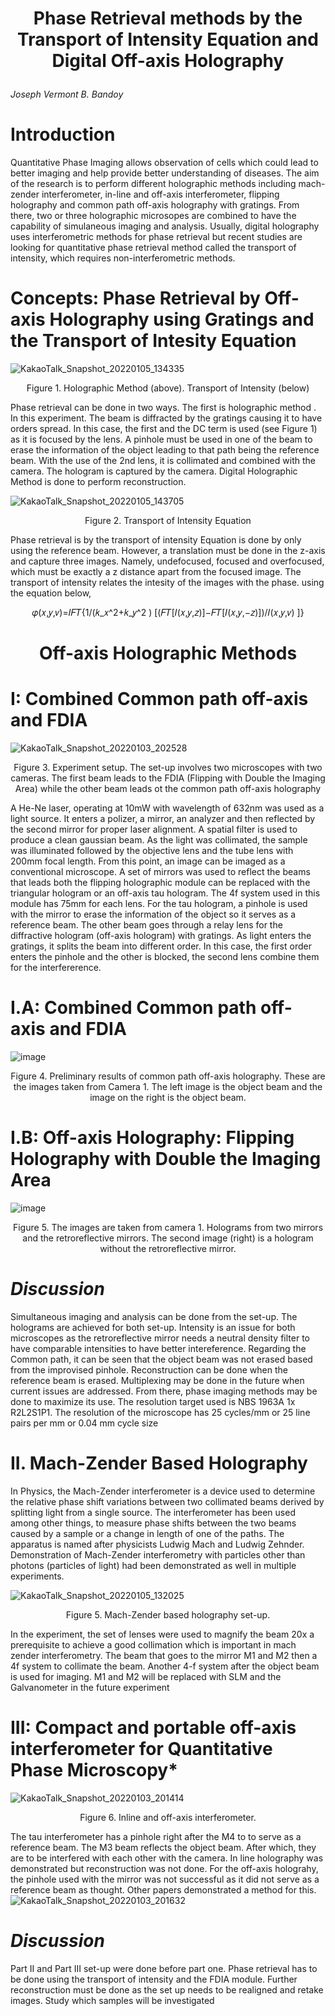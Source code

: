 # <p align="center"> Phase Retrieval methods by the Transport of Intensity Equation and Digital Off-axis Holography   </p>

*Joseph Vermont B. Bandoy*

# Introduction
Quantitative Phase Imaging allows observation of cells which could lead to better imaging and help provide better understanding of diseases. The aim of the research is to perform different holographic methods including mach-zender interferometer, in-line and off-axis interferometer, flipping holography and common path off-axis holography with gratings. From there, two or three holographic microsopes are combined to have the capability of simulaneous imaging and analysis. Usually, digital holography uses interferometric methods for phase retrieval but recent studies are looking for quantitative phase retrieval method called the transport of intensity, which requires non-interferometric methods.

# Concepts: Phase Retrieval by Off-axis Holography using Gratings and the Transport of Intesity Equation
![KakaoTalk_Snapshot_20220105_134335](https://user-images.githubusercontent.com/80727364/148162018-28ac8ea0-8336-4773-8b0b-41d656fe4dff.png)
<p align="center"> Figure 1. Holographic Method (above). Transport of Intensity (below) </p>

Phase retrieval can be done in two ways. The first is holographic method . In this experiment. The beam is diffracted by the gratings causing it to have orders spread. In this case, the first and the DC term is used (see Figure 1) as it is focused by the lens. A pinhole must be used in one of the beam to erase the information of the object leading to that path being the reference beam. With the use of the 2nd lens, it is collimated and combined with the camera. The hologram is captured by the camera. Digital Holographic Method is done to perform reconstruction.

![KakaoTalk_Snapshot_20220105_143705](https://user-images.githubusercontent.com/80727364/148166003-c9eebc04-4bd1-44f5-bcf9-e4f264a52ccd.png)
<p align="center"> Figure 2. Transport of Intensity Equation </p>

Phase retrieval is by the transport of intensity Equation is done by only using the reference beam. However, a translation must be done in the z-axis and capture three images. Namely, undefocused, focused and overfocused, which must be exactly a z distance apart from the focused image. The transport of intensity relates the intesity of the images with the phase. using the equation below, 
<p align="center"> 𝜑(𝑥,𝑦,𝑣)=𝐼𝐹𝑇{1/(𝑘_𝑥^2+𝑘_𝑦^2 ) [(𝐹𝑇[𝐼(𝑥,𝑦,𝑧)]−𝐹𝑇[𝐼(𝑥,𝑦,−𝑧)])/𝐼(𝑥,𝑦,𝑣) ]} </p>

# <p align="center"> Off-axis Holographic Methods </p>

# I: Combined Common path off-axis and FDIA
![KakaoTalk_Snapshot_20220103_202528](https://user-images.githubusercontent.com/80727364/147925383-df7e9fbf-b79a-4df4-bc9d-d9b7592d38fb.png)
<p align="center">  Figure 3. Experiment setup. The set-up involves two microscopes with two cameras. The first beam leads to the FDIA (Flipping with Double the Imaging Area) while the other beam leads ot the common path off-axis holography </p>

A He-Ne laser, operating at 10mW with wavelength of 632nm was used as a light source. It enters a polizer, a mirror, an analyzer and then reflected by the second mirror for proper laser alignment. A spatial filter is used to produce a clean gaussian beam. As the light was collimated, the sample was illuminated followed by the objective lens and the tube lens with 200mm focal length. From this point, an image can be imaged as a conventional microscope. A set of mirrors was used to reflect the beams that leads both the flipping holographic module can be replaced with the triangular hologram or an off-axis tau hologram. The 4f system used in this module has 75mm for each lens. For the tau hologram, a pinhole is used with the mirror to erase the information of the object so it serves as a reference beam. The other beam goes through a relay lens for the diffractive hologram (off-axis hologram) with gratings. As light enters the gratings, it splits the beam into different order. In this case, the first order enters the pinhole and the other is blocked, the second lens combine them for the interfererence.

# I.A: Combined Common path off-axis and FDIA
![image](https://user-images.githubusercontent.com/80727364/147925573-e977ee2c-29d8-4981-87b0-27475b7059ca.png)
<p align="center">  Figure 4. Preliminary results of common path off-axis holography. These are the images taken from Camera 1. The left image is the object beam and the image on the right is the object beam. </p>

# I.B: Off-axis Holography: Flipping Holography with Double the Imaging Area
![image](https://user-images.githubusercontent.com/80727364/147925554-3bf3f7f1-533f-43c0-ae5f-edb34e6dcaa5.png)
<p align="center">  Figure 5.  The images are taken from camera 1. Holograms from two mirrors and the retroreflective mirrors. The second image (right) is a hologram without the retroreflective mirror. </p>

# *Discussion*

Simultaneous imaging and analysis can be done from the set-up. The holograms are achieved for both set-up. Intensity is an issue for both microscopes as the retroreflective mirror needs a neutral density filter to have comparable intensities to have better intereference. Regarding the Common path, it can be seen that the object beam was not erased based from the improvised pinhole. Reconstruction can be done when the reference beam is erased. Multiplexing may be done in the future when current issues are addressed. From there, phase imaging methods may be done to maximize its use.
The resolution target used is NBS 1963A 1x R2L2S1P1. The resolution of the microscope has 25 cycles/mm or 25 line pairs per mm or 0.04 mm cycle size

# II. Mach-Zender Based Holography
In Physics, the Mach-Zender interferometer is a device used to determine the relative phase shift variations between two collimated beams derived by splitting light from a single source. The interferometer has been used among other things, to measure phase shifts between the two beams caused by a sample or a change in length of one of the paths. The apparatus is named after physicists Ludwig Mach and Ludwig Zehnder. Demonstration of Mach-Zender interferometry with particles other than photons (particles of light) had been demonstrated as well in multiple experiments.

![KakaoTalk_Snapshot_20220105_132025](https://user-images.githubusercontent.com/80727364/148161240-3521455f-609d-43f8-8773-8532ba931dc9.png)
<p align="center">  Figure 5.  Mach-Zender based holography set-up. </p>

In the experiment, the set of lenses were used to magnify the beam 20x a prerequisite to achieve a good collimation which is important in mach zender interferometry. The beam that goes to the mirror M1 and M2 then a 4f system to collimate the beam. Another 4-f system after the object beam is used for imaging. M1 and M2 will be replaced with SLM and the Galvanometer in the future experiment

# III: Compact and portable off-axis interferometer for Quantitative Phase Microscopy*
![KakaoTalk_Snapshot_20220103_201414](https://user-images.githubusercontent.com/80727364/147924614-c747f9eb-50a8-4b2b-8863-e5b2c4f1aaf6.png)
<p align="center">  Figure 6.  Inline and off-axis interferometer. </p>

The tau interferometer has a pinhole right after the M4 to to serve as a reference beam. The M3 beam reflects the object beam. After which, they are to be interfered with each other with the camera. In line holography was demonstrated but reconstruction was not done. For the off-axis holograhy, the pinhole used with the mirror was not successful as it did not serve as a reference beam as thought. Other papers demonstrated a method for this. 
![KakaoTalk_Snapshot_20220103_201632](https://user-images.githubusercontent.com/80727364/147924679-2d07dcd3-1e05-496a-8180-db9b9921359e.png)


# *Discussion*
Part II and Part III set-up were done before part one. Phase retrieval has to be done using the transport of intensity and the FDIA module.
Further reconstruction must be done as the set up needs to be realigned and retake images. Study which samples will be investigated
